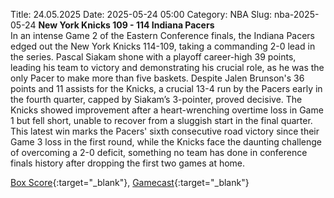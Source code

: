 Title: 24.05.2025
Date: 2025-05-24 05:00
Category: NBA 
Slug: nba-2025-05-24 
**New York Knicks 109 - 114 Indiana Pacers**  
In an intense Game 2 of the Eastern Conference finals, the Indiana Pacers edged out the New York Knicks 114-109, taking a commanding 2-0 lead in the series. Pascal Siakam shone with a playoff career-high 39 points, leading his team to victory and demonstrating his crucial role, as he was the only Pacer to make more than five baskets. Despite Jalen Brunson's 36 points and 11 assists for the Knicks, a crucial 13-4 run by the Pacers early in the fourth quarter, capped by Siakam’s 3-pointer, proved decisive. The Knicks showed improvement after a heart-wrenching overtime loss in Game 1 but fell short, unable to recover from a sluggish start in the final quarter. This latest win marks the Pacers' sixth consecutive road victory since their Game 3 loss in the first round, while the Knicks face the daunting challenge of overcoming a 2-0 deficit, something no team has done in conference finals history after dropping the first two games at home. 

[Box Score](/game/ind-vs-nyk-0042400302/box-score){:target="_blank"}, [Gamecast](/game/ind-vs-nyk-0042400302){:target="_blank"}<br>

